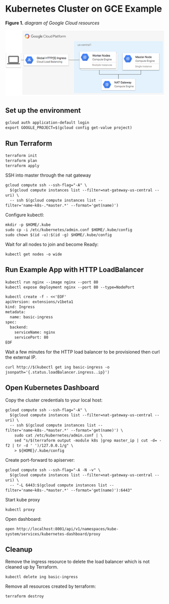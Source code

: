 # Kubernetes Cluster on GCE Example

**Figure 1.** *diagram of Google Cloud resources*

![architecture diagram](./diagram.png)

## Set up the environment

```
gcloud auth application-default login
export GOOGLE_PROJECT=$(gcloud config get-value project)
```

## Run Terraform

```
terraform init
terraform plan
terraform apply
```

SSH into master through the nat gateway

```
gcloud compute ssh --ssh-flag="-A" \
  $(gcloud compute instances list --filter=nat-gateway-us-central --uri) \
  -- ssh $(gcloud compute instances list --filter='name~k8s-.*master.*' --format='get(name)')
```

Configure kubectl:

```
mkdir -p $HOME/.kube
sudo cp -i /etc/kubernetes/admin.conf $HOME/.kube/config
sudo chown $(id -u):$(id -g) $HOME/.kube/config
```

Wait for all nodes to join and become Ready:

```
kubectl get nodes -o wide
```

## Run Example App with HTTP LoadBalancer

```
kubectl run nginx --image nginx --port 80
kubectl expose deployment nginx --port 80 --type=NodePort
```

```
kubectl create -f - <<'EOF'
apiVersion: extensions/v1beta1
kind: Ingress
metadata:
  name: basic-ingress
spec:
  backend:
    serviceName: nginx
    servicePort: 80
EOF
```

Wait a few minutes for the HTTP load balancer to be provisioned then curl the external IP.

```
curl http://$(kubectl get ing basic-ingress -o jsonpath='{.status.loadBalancer.ingress..ip}')
```

## Open Kubernetes Dashboard

Copy the cluster credentials to your local host:

```
gcloud compute ssh --ssh-flag="-A" \
  $(gcloud compute instances list --filter=nat-gateway-us-central --uri) \
  -- ssh $(gcloud compute instances list --filter='name~k8s-.*master.*' --format='get(name)') \
    sudo cat /etc/kubernetes/admin.conf | \
    sed "s/$(terraform output -module k8s |grep master_ip | cut -d= -f2 | tr -d ' ')/127.0.0.1/g" \
    > ${HOME}/.kube/config
```

Create port-forward to apiserver:

```
gcloud compute ssh --ssh-flag="-A -N -v" \
  $(gcloud compute instances list --filter=nat-gateway-us-central --uri) \
  -- "-L 6443:$(gcloud compute instances list --filter='name~k8s-.*master.*' --format='get(name)'):6443"
```

Start kube proxy

```
kubectl proxy
```

Open dashboard:

```
open http://localhost:8001/api/v1/namespaces/kube-system/services/kubernetes-dashboard/proxy
```

## Cleanup

Remove the ingress resource to delete the load balancer which is not cleaned up by Terraform.

```
kubectl delete ing basic-ingress
```

Remove all resources created by terraform:

```
terraform destroy
```
